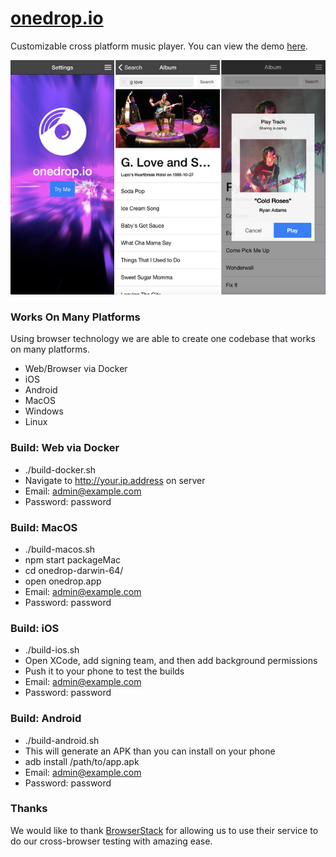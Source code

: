 # [onedrop.io](http://onedrop.io/info.html)

Customizable cross platform music player. You can view the demo [here](http://onedrop.io/info.html).

![image](README_shots.png)

### Works On Many Platforms

Using browser technology we are able to create one codebase that works on many platforms.

* Web/Browser via Docker
* iOS
* Android
* MacOS
* Windows
* Linux

### Build: Web via Docker

* ./build-docker.sh
* Navigate to http://your.ip.address on server
* Email: admin@example.com
* Password: password

### Build: MacOS

* ./build-macos.sh
* npm start packageMac
* cd onedrop-darwin-64/
* open onedrop.app
* Email: admin@example.com
* Password: password

### Build: iOS

* ./build-ios.sh
* Open XCode, add signing team, and then add background permissions
* Push it to your phone to test the builds
* Email: admin@example.com
* Password: password

### Build: Android

* ./build-android.sh
* This will generate an APK than you can install on your phone
* adb install /path/to/app.apk
* Email: admin@example.com
* Password: password

### Thanks

We would like to thank [BrowserStack](https://www.browserstack.com/) for allowing us to use their service to do our cross-browser testing with amazing ease.
